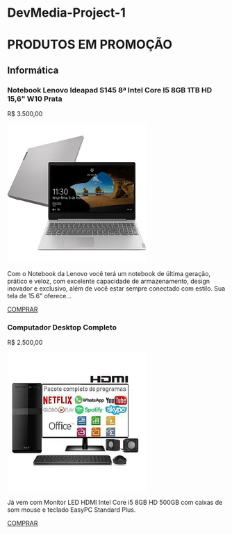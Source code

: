 # DevMedia-Project-1
<!DOCTYPE html>
<html lang="pt-br"> 
<head charset="utf-8" >
    <title> Loja Virtual</title>
</head>
<body>
<h1> PRODUTOS EM PROMOÇÃO </h1>
<h2> Informática </h2>
<div> 
    <h3> <strong> Notebook Lenovo Ideapad S145 8ª Intel Core I5 8GB 1TB HD 15,6"
        W10 Prata </strong> </h3>
    <p> R$ 3.500,00 </p>
    <img src="computador.jpg"
    alt="Notebook Lenovo Ideapad"
    title="Notebook Lenovo Ideapad" >
    <p> Com o Notebook da Lenovo você terá um notebook de última
        geração, prático e veloz, com excelente capacidade de armazenamento,
        design inovador e exclusivo, além de você estar sempre conectado
        com estilo. Sua tela de 15.6" oferece... </p>
    <a href="https://lista.mercadolivre.com.br"
    target="_blank">
    COMPRAR </a>
</div>
<div> 
    <h3> <strong> Computador Desktop Completo </strong> </h3>
    <p> R$ 2.500,00 </p>
    <img src="desktop.jpg" 
    alt="Computador Desktop Completo"
    title="Computador Desktop Completo">
    <p> Já vem com Monitor LED HDMI Intel Core i5 8GB HD 500GB
        com caixas de som mouse e teclado EasyPC Standard Plus. </p>
    <a href="https://lista.mercadolivre.com.br"
    target="_blank">
    COMPRAR </a>
</div>
</body>
</html>
